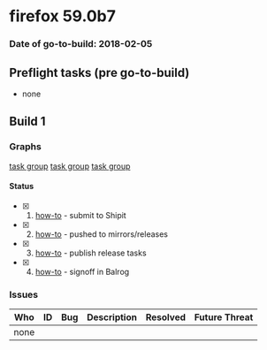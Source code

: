 # firefox 59.0b7

### Date of go-to-build: 2018-02-05

## Preflight tasks (pre go-to-build)
- none

## Build 1  

### Graphs
[task group](https://tools.taskcluster.net/push-inspector/#/XQnPVw8rQA6JXmnWRF-Efw)
[task group](https://tools.taskcluster.net/push-inspector/#/e_MyiGXvTMqLSLvrVJkmnw)
[task group](https://tools.taskcluster.net/push-inspector/#/Bhp1-VC7TNihKxhpzL6tNg)


#### Status
- [x] 1.  [how-to](https://wiki.mozilla.org/Release:Release_Automation_on_Mercurial:Starting_a_Release#Submit_to_Ship_It)  - submit to Shipit
- [x] 2.  [how-to](https://github.com/mozilla-releng/releasewarrior-2.0/wiki/Release-Promotion-Tasks-TC#push-artifacts-to-releases-directory)  - pushed to mirrors/releases
- [x] 3.  [how-to](https://github.com/mozilla-releng/releasewarrior-2.0/wiki/Release-Promotion-Tasks-TC#ship-the-release)  - publish release tasks
- [x] 4.  [how-to](https://github.com/mozilla-releng/releasewarrior-2.0/wiki/Release-Promotion-Tasks-TC#obtain-sign-offs-for-changes)  - signoff in Balrog

### Issues
| Who                 | ID               | Bug                                                                 | Description                | Resolved                | Future Threat                |
| ------------------- | ---------------- | ------------------------------------------------------------------- | -------------------------- | ----------------------- | ---------------------------- |
| none | | | | | |

